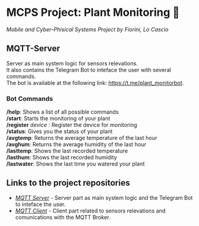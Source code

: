 # MCPS Project: Plant Monitoring :seedling:

*Mobile and Cyber-Phisical Systems Project by Fiorini, Lo Cascio*

## MQTT-Server

Server as main system logic for sensors relevations.  
It also contains the Telegram Bot to inteface the user with several commands.  
The bot is available at the following link:  https://t.me/plant_monitorbot.

### Bot Commands

**/help**: Shows a list of all possible commands  
**/start**: Starts the monitoring of your plant  
**/register** _device_ : Register the device for monitoring  
**/status**: Gives you the status of your plant  
**/avgtemp**: Returns the average temperature of the last hour  
**/avghum**: Returns the average humidity of the last hour  
**/lasttemp**: Shows the last recorded temperature  
**/lasthum**: Shows the last recorded humidity  
**/lastwater**: Shows the last time you watered your plant  

## Links to the project repositories

- [_MQTT Server_](https://github.com/96hoshi/MQTT-server) - Server part as main system logic and the Telegram Bot to inteface the user.
- [_MQTT Client_](https://github.com/dufnill/MQTT-client) - Client part related to sensors relevations and comunications with the MQTT Broker.
